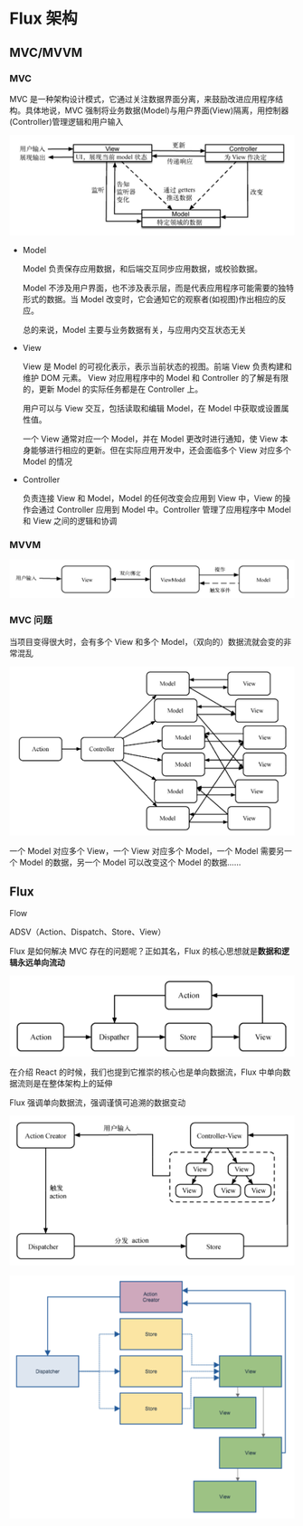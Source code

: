 # Flux 架构

## MVC/MVVM

### MVC

MVC 是一种架构设计模式，它通过关注数据界面分离，来鼓励改进应用程序结构。具体地说，MVC 强制将业务数据(Model)与用户界面(View)隔离，用控制器(Controller)管理逻辑和用户输入

![MVC](./MVC.png)

* Model

    Model 负责保存应用数据，和后端交互同步应用数据，或校验数据。

    Model 不涉及用户界面，也不涉及表示层，而是代表应用程序可能需要的独特形式的数据。当 Model 改变时，它会通知它的观察者(如视图)作出相应的反应。

    总的来说，Model 主要与业务数据有关，与应用内交互状态无关

* View

    View 是 Model 的可视化表示，表示当前状态的视图。前端 View 负责构建和维护 DOM 元素。 View 对应用程序中的 Model 和 Controller 的了解是有限的，更新 Model 的实际任务都是在 Controller 上。

    用户可以与 View 交互，包括读取和编辑 Model，在 Model 中获取或设置属性值。

    一个 View 通常对应一个 Model，并在 Model 更改时进行通知，使 View 本身能够进行相应的更新。但在实际应用开发中，还会面临多个 View 对应多个 Model 的情况

* Controller

    负责连接 View 和 Model，Model 的任何改变会应用到 View 中，View 的操作会通过 Controller 应用到 Model 中。Controller 管理了应用程序中 Model 和 View 之间的逻辑和协调

### MVVM

![MVVM](./MVVM.png)

### MVC 问题

当项目变得很大时，会有多个 View 和多个 Model，（双向的）数据流就会变的非常混乱

![MVC-bad](./MVC-bad.png)

一个 Model 对应多个 View，一个 View 对应多个 Model，一个 Model 需要另一个 Model 的数据，另一个 Model 可以改变这个 Model 的数据……

## Flux

Flow

ADSV（Action、Dispatch、Store、View）

Flux 是如何解决 MVC 存在的问题呢？正如其名，Flux 的核心思想就是**数据和逻辑永远单向流动**

![flow](./flow.png)

在介绍 React 的时候，我们也提到它推崇的核心也是单向数据流，Flux 中单向数据流则是在整体架构上的延伸

Flux 强调单向数据流，强调谨慎可追溯的数据变动

![flux-flow](./flux-flow.png)

![clearly-flux](./clearly-flux.png)
